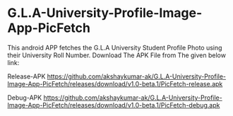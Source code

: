 # G.L.A-University-Profile-Image-App-PicFetch
This android APP fetches the G.L.A University Student Profile Photo using their University Roll Number.
Download The APK File from The given below link:

Release-APK
https://github.com/akshaykumar-ak/G.L.A-University-Profile-Image-App-PicFetch/releases/download/v1.0-beta.1/PicFetch-release.apk

Debug-APK
https://github.com/akshaykumar-ak/G.L.A-University-Profile-Image-App-PicFetch/releases/download/v1.0-beta.1/PicFetch-debug.apk
